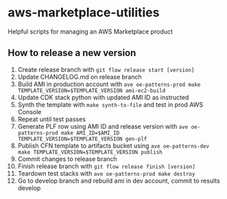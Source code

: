 # aws-marketplace-utilities

Helpful scripts for managing an AWS Marketplace product

## How to release a new version

1. Create release branch with `git flow release start [version]`
1. Update CHANGELOG.md on release branch
1. Build AMI in production account with `ave oe-patterns-prod make TEMPLATE_VERSION=$TEMPLATE_VERSION ami-ec2-build`
1. Update CDK stack python with updated AMI ID as instructed
1. Synth the template with `make synth-to-file` and test in prod AWS Console
1. Repeat until test passes
1. Generate PLF row using AMI ID and release version with `ave oe-patterns-prod make AMI_ID=$AMI_ID TEMPLATE_VERSION=$TEMPLATE_VERSION gen-plf`
1. Publish CFN template to artifacts bucket using `ave oe-patterns-dev make TEMPLATE_VERSION=$TEMPLATE_VERSION publish`
1. Commit changes to release branch
1. Finish release branch with `git flow release finish [version]`
1. Teardown test stacks with `ave oe-patterns-prod make destroy`
1. Go to develop branch and rebuild ami in dev account, commit to results develop

